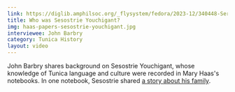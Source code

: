 ```yaml
---
link: https://diglib.amphilsoc.org/_flysystem/fedora/2023-12/340448-Service%20File.mp4
title: Who was Sesostrie Youchigant?
img: haas-papers-sesostrie-youchigant.jpg
interviewee: John Barbry
category: Tunica History
layout: video
---
```


John Barbry shares background on Sesostrie Youchigant, whose knowledge of Tunica language and culture were recorded in Mary Haas's notebooks. In one notebook, Sesostrie shared <a href="https://diglib.amphilsoc.org/islandora/object/text%3A310815?page=73" target="_blank">a story about his family</a>.